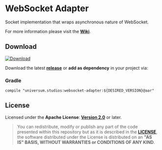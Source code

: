 WebSocket Adapter
===============

Socket implementation that wraps asynchronous nature of WebSocket.

For more information please visit the **[Wiki](https://github.com/universum-studios/java_websocket_adapter/wiki)**.

## Download ##
[ ![Download](https://api.bintray.com/packages/universum-studios/java/universum.studios%3Awebsocket-adapter/images/download.svg) ](https://bintray.com/universum-studios/java/universum.studios%3Awebsocket-adapter/_latestVersion)

Download the latest **[release](https://github.com/universum-studios/java_websocket_adapter/releases "Latest Releases page")** or **add as dependency** in your project via:

### Gradle ###

    compile "universum.studios:websocket-adapter:${DESIRED_VERSION}@aar"

## License ##

Licensed under the **Apache License**: **[Version 2.0](http://www.apache.org/licenses/LICENSE-2.0)** or later.

> You can redistribute, modify or publish any part of the code presented within this repository but as it is described in the [**LICENSE**](https://github.com/universum-studios/java_websocket_adapter/blob/master/LICENSE.md), the software distributed under the License is distributed on an **"AS IS" BASIS, WITHOUT WARRANTIES or CONDITIONS OF ANY KIND**.
